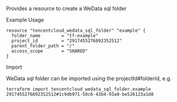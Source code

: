 Provides a resource to create a WeData sql folder

Example Usage

```hcl
resource "tencentcloud_wedata_sql_folder" "example" {
  folder_name        = "tf-example"
  project_id         = "2917455276892352512"
  parent_folder_path = "/"
  access_scope       = "SHARED"
}
```

Import

WeData sql folder can be imported using the projectId#folderId, e.g.

```
terraform import tencentcloud_wedata_sql_folder.example 2917455276892352512#1c9db971-58c6-43b4-93a0-be526123a1d8
```
